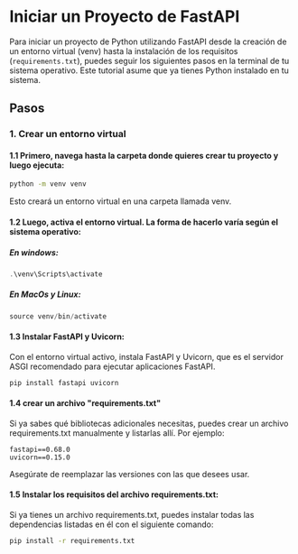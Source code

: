 # Iniciar un Proyecto de FastAPI

Para iniciar un proyecto de Python utilizando FastAPI desde la creación de un entorno virtual (venv) hasta la instalación de los requisitos (`requirements.txt`), puedes seguir los siguientes pasos en la terminal de tu sistema operativo. Este tutorial asume que ya tienes Python instalado en tu sistema.

## Pasos

### 1. Crear un entorno virtual

#### 1.1 Primero, navega hasta la carpeta donde quieres crear tu proyecto y luego ejecuta:

```bash
python -m venv venv
```

Esto creará un entorno virtual en una carpeta llamada venv.

#### 1.2 Luego, activa el entorno virtual. La forma de hacerlo varía según el sistema operativo:

##### En windows:

```Powershell
.\venv\Scripts\activate
```

##### En MacOs y Linux:

```Powershell
source venv/bin/activate
```

#### 1.3 Instalar FastAPI y Uvicorn:

Con el entorno virtual activo, instala FastAPI y Uvicorn, que es el servidor ASGI recomendado para ejecutar aplicaciones FastAPI.

```Powershell
pip install fastapi uvicorn
```

#### 1.4 crear un archivo "requirements.txt"

Si ya sabes qué bibliotecas adicionales necesitas, puedes crear un archivo requirements.txt manualmente y listarlas allí. Por ejemplo:

```
fastapi==0.68.0
uvicorn==0.15.0
```

Asegúrate de reemplazar las versiones con las que desees usar.

#### 1.5 Instalar los requisitos del archivo requirements.txt:

Si ya tienes un archivo requirements.txt, puedes instalar todas las dependencias listadas en él con el siguiente comando:

```bash
pip install -r requirements.txt

```
